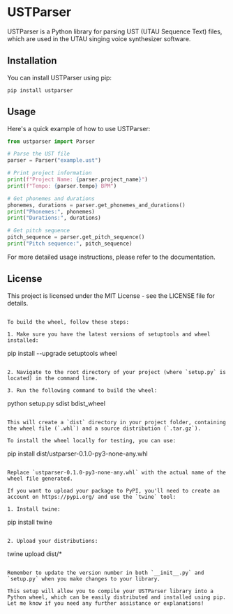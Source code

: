 # USTParser

USTParser is a Python library for parsing UST (UTAU Sequence Text) files, which are used in the UTAU singing voice synthesizer software.

## Installation

You can install USTParser using pip:

```
pip install ustparser
```

## Usage

Here's a quick example of how to use USTParser:

```python
from ustparser import Parser

# Parse the UST file
parser = Parser("example.ust")

# Print project information
print(f"Project Name: {parser.project_name}")
print(f"Tempo: {parser.tempo} BPM")

# Get phonemes and durations
phonemes, durations = parser.get_phonemes_and_durations()
print("Phonemes:", phonemes)
print("Durations:", durations)

# Get pitch sequence
pitch_sequence = parser.get_pitch_sequence()
print("Pitch sequence:", pitch_sequence)
```

For more detailed usage instructions, please refer to the documentation.

## License

This project is licensed under the MIT License - see the LICENSE file for details.
```

To build the wheel, follow these steps:

1. Make sure you have the latest versions of setuptools and wheel installed:
   ```
   pip install --upgrade setuptools wheel
   ```

2. Navigate to the root directory of your project (where `setup.py` is located) in the command line.

3. Run the following command to build the wheel:
   ```
   python setup.py sdist bdist_wheel
   ```

This will create a `dist` directory in your project folder, containing the wheel file (`.whl`) and a source distribution (`.tar.gz`).

To install the wheel locally for testing, you can use:
```
pip install dist/ustparser-0.1.0-py3-none-any.whl
```

Replace `ustparser-0.1.0-py3-none-any.whl` with the actual name of the wheel file generated.

If you want to upload your package to PyPI, you'll need to create an account on https://pypi.org/ and use the `twine` tool:

1. Install twine:
   ```
   pip install twine
   ```

2. Upload your distributions:
   ```
   twine upload dist/*
   ```

Remember to update the version number in both `__init__.py` and `setup.py` when you make changes to your library.

This setup will allow you to compile your USTParser library into a Python wheel, which can be easily distributed and installed using pip. Let me know if you need any further assistance or explanations!

